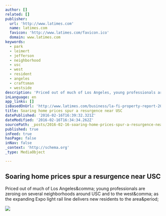 ```yaml
---
author: []
related: []
publisher:
  url: 'http://www.latimes.com'
  name: latimes.com
  favicon: 'http://www.latimes.com/favicon.ico'
  domain: www.latimes.com
keywords:
  - park
  - leimert
  - jefferson
  - neighborhood
  - usc
  - west
  - resident
  - angeles
  - craftsman
  - westside
description: 'Priced out of much of Los Angeles, young professionals are zeroing on several neighborhoods around USC and to the west, as the expanding Expo light rail line delivers new residents to the area.'
inLanguage: en
app_links: []
isBasedOnUrl: 'http://www.latimes.com/business/la-fi-property-report-20140501-story.html'
title: Soaring home prices spur a resurgence near USC
datePublished: '2016-02-16T16:39:32.321Z'
dateModified: '2016-02-16T16:34:34.262Z'
sourcePath: _posts/2016-02-16-soaring-home-prices-spur-a-resurgence-near-usc.md
published: true
inFeed: true
hasPage: false
inNav: false
_context: 'http://schema.org'
_type: MediaObject

---
```

<article style=""><h1>Soaring home prices spur a resurgence near USC</h1><p>Priced out of much of Los Angeles&amp;comma; young professionals are zeroing on several neighborhoods around USC and to the west&amp;comma; as the expanding Expo light rail line delivers new residents to the area&amp;period;</p><img src="http://www.trbimg.com/img-5361978c/turbine/la-fi-property-report-20140501" /></article>